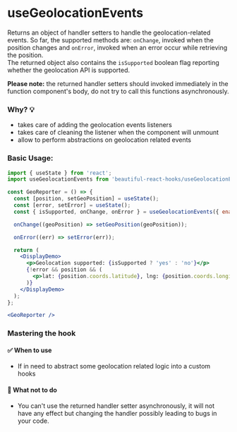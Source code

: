 # useGeolocationEvents

Returns an object of handler setters to handle the geolocation-related events. So far, the supported methods are: `onChange`, invoked when
the position changes and `onError`, invoked when an error occur while retrieving the position.<br/>
The returned object also contains the `isSupported` boolean flag reporting whether the geolocation API is supported.

**Please note:** the returned handler setters should invoked immediately in the function component's body, do not try to call this functions
asynchronously.

### Why? 💡

- takes care of adding the geolocation events listeners
- takes care of cleaning the listener when the component will unmount
- allow to perform abstractions on geolocation related events

### Basic Usage:

```jsx harmony
import { useState } from 'react';
import useGeolocationEvents from 'beautiful-react-hooks/useGeolocationEvents';

const GeoReporter = () => {
  const [position, setGeoPosition] = useState();
  const [error, setError] = useState();
  const { isSupported, onChange, onError } = useGeolocationEvents({ enableHighAccuracy: true });

  onChange((geoPosition) => setGeoPosition(geoPosition));

  onError((err) => setError(err));

  return (
    <DisplayDemo>
      <p>Geolocation supported: {isSupported ? 'yes' : 'no'}</p>
      {!error && position && (
        <p>lat: {position.coords.latitude}, lng: {position.coords.longitude}</p>
      )}
    </DisplayDemo>
  );
};

<GeoReporter />
```

### Mastering the hook

#### ✅ When to use

- If in need to abstract some geolocation related logic into a custom hooks

#### 🛑 What not to do

- You can't use the returned handler setter asynchronously, it will not have any effect but changing the handler possibly leading to bugs in
  your code.
